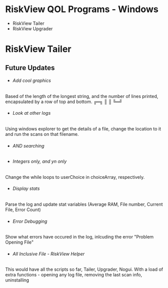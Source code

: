 # RiskView QOL Programs - Windows


* RiskView Tailer
* RiskView Upgrader

# RiskView Tailer

## Future Updates

* ###### Add cool graphics
Based of the length of the longest string, and the number of lines printed, encapsulated by a row of top and bottom. ╔═╗ ║ ║ ╚═╝
* ###### Look at other logs
Using windows explorer to get the details of a file, change the location to it and run the scans on that filename.
* ###### AND searching
* ###### Integers only, and yn only
Change the while loops to userChoice in choiceArray, respectively.
* ###### Display stats
Parse the log and update stat variables (Average RAM, File number, Current File, Error Count)
* ###### Error Debugging
Show what errors have occured in the log, inlcuding the error "Problem Opening File"
* ###### All Inclusive File - RiskView Helper
This would have all the scripts so far, Tailer, Upgrader, Nogui. With a load of extra functions - opening any log file, removing the last scan info, uninstalling

